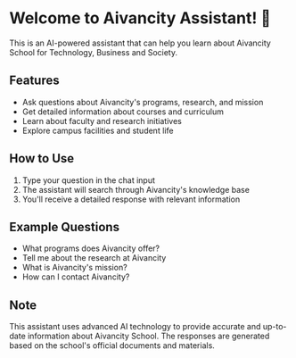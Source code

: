 # Welcome to Aivancity Assistant! 👋

This is an AI-powered assistant that can help you learn about Aivancity School for Technology, Business and Society.

## Features

- Ask questions about Aivancity's programs, research, and mission
- Get detailed information about courses and curriculum
- Learn about faculty and research initiatives
- Explore campus facilities and student life

## How to Use

1. Type your question in the chat input
2. The assistant will search through Aivancity's knowledge base
3. You'll receive a detailed response with relevant information

## Example Questions

- What programs does Aivancity offer?
- Tell me about the research at Aivancity
- What is Aivancity's mission?
- How can I contact Aivancity?

## Note

This assistant uses advanced AI technology to provide accurate and up-to-date information about Aivancity School. The responses are generated based on the school's official documents and materials. 